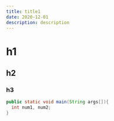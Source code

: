 ```yaml
---
title: title1
date: 2020-12-01
description: description
---
```

# h1
## h2
### h3
```java
public static void main(String args[]){
  int num1, num2;
}
```
